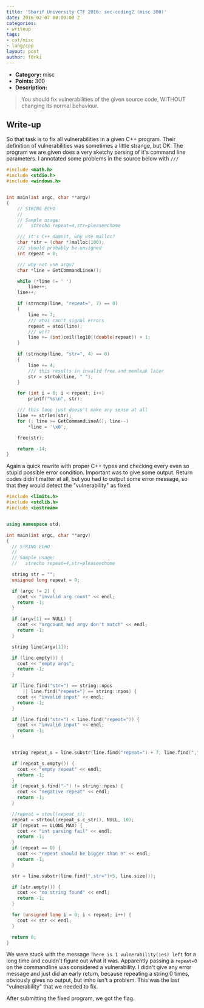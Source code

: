 ```yaml
---
title: 'Sharif University CTF 2016: sec-coding2 (misc 300)'
date: 2016-02-07 00:00:00 Z
categories:
- writeup
tags:
- cat/misc
- lang/cpp
layout: post
author: f0rki
---
```


* **Category:** misc
* **Points:** 300
* **Description:**

> You should fix vulnerabilities of the given source code, WITHOUT changing its
> normal behaviour.

## Write-up

So that task is to fix all vulnerabilities in a given C++ program. Their
definition of vulnerabilities was sometimes a little strange, but OK. The
program we are given does a very sketchy parsing of it's command line
parameters. I annotated some problems in the source below with `///`

```cpp
#include <math.h>
#include <stdio.h>
#include <windows.h>


int main(int argc, char **argv)
{
	// STRING ECHO
	//
	// Sample usage:
	//   strecho repeat=4,str=pleaseechome

    /// it's C++ damnit, why use malloc?
	char *str = (char *)malloc(100);
    /// should probably be unsigned
	int repeat = 0;

    /// why not use argv?
	char *line = GetCommandLineA();

	while (*line != ' ')
		line++;
	line++;

	if (strncmp(line, "repeat=", 7) == 0)
	{
		line += 7;
        /// atoi can't signal errors
		repeat = atoi(line);
        /// wtf?
		line += (int)ceil(log10((double)repeat)) + 1;
	}

	if (strncmp(line, "str=", 4) == 0)
	{
		line += 4;
        /// this results in invalid free and memleak later
		str = strtok(line, " ");
	}

	for (int i = 0; i < repeat; i++)
		printf("%s\n", str);

    /// this loop just doesn't make any sense at all
	line += strlen(str);
	for (; line >= GetCommandLineA(); line--)
		*line = '\x0';

	free(str);

	return -14;
}
```

Again a quick rewrite with proper C++ types and checking every even so stupid
possible error condition. Important was to give some output. Return codes
didn't matter at all, but you had to output some error message, so that they
would detect the "vulnerability" as fixed.

```cpp
#include <limits.h>
#include <stdlib.h>
#include <iostream>


using namespace std;

int main(int argc, char **argv)
{
  // STRING ECHO
  //
  // Sample usage:
  //   strecho repeat=4,str=pleaseechome

  string str = "";
  unsigned long repeat = 0;

  if (argc != 2) {
    cout << "invalid arg count" << endl;
    return -1;
  }

  if (argv[1] == NULL) {
    cout << "argcount and argv don't match" << endl;
    return -1;
  }

  string line(argv[1]);

  if (line.empty()) {
    cout << "empty args";
    return -1;
  }

  if (line.find("str=") == string::npos
      || line.find("repeat=") == string::npos) {
    cout << "invalid input" << endl;
    return -1;
  }

  if (line.find("str=") < line.find("repeat=")) {
    cout << "invalid input" << endl;
    return -1;
  }


  string repeat_s = line.substr(line.find("repeat=") + 7, line.find(","));

  if (repeat_s.empty()) {
    cout << "empty repeat" << endl;
    return -1;
  }
  if (repeat_s.find("-") != string::npos) {
    cout << "negative repeat" << endl;
    return -1;
  }

  //repeat = stoul(repeat_s);
  repeat = strtoul(repeat_s.c_str(), NULL, 10);
  if (repeat == ULONG_MAX) {
    cout << "int parsing fail" << endl;
    return -1;
  }
  if (repeat == 0) {
    cout << "repeat should be bigger than 0" << endl;
    return -1;
  }

  str = line.substr(line.find(",str=")+5, line.size());

  if (str.empty()) {
    cout << "no string found" << endl;
    return -1;
  }

  for (unsigned long i = 0; i < repeat; i++) {
    cout << str << endl;
  }

  return 0;
}
```

We were stuck with the message `There is 1 vulnerability(ies) left` for a long
time and couldn't figure out what it was. Apparently passing a `repeat=0` on
the commandline was considered a vulnerability. I didn't give any error message
and just did an early return, because repeating a string 0 times, obviously
gives no output, but imho isn't a problem. This was the last "vulnerability"
that we needed to fix.

After submitting the fixed program, we got the flag.
